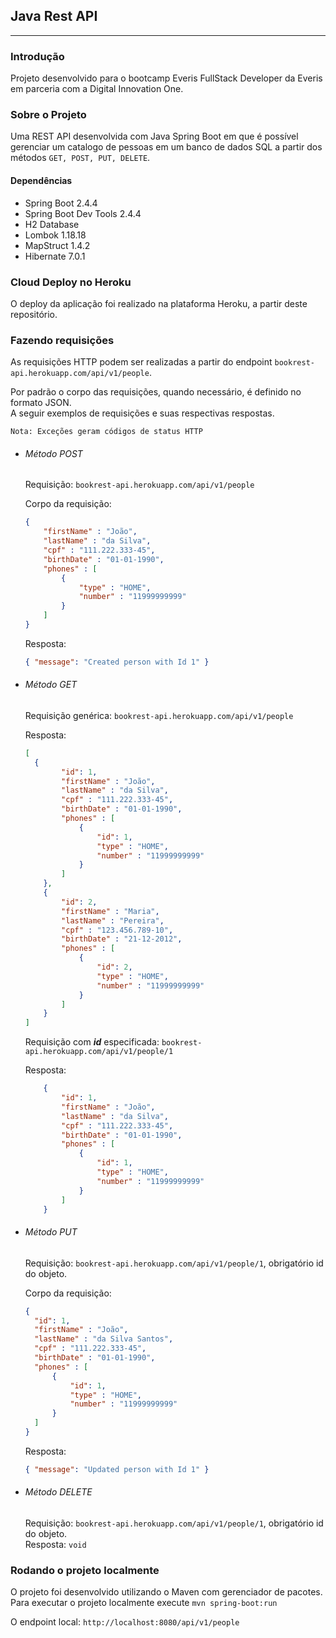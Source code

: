 ## Java Rest API
***
### Introdução

Projeto desenvolvido para o bootcamp Everis FullStack Developer da Everis em parceria com a Digital Innovation One.

### Sobre o Projeto

Uma REST API desenvolvida com Java Spring Boot em que é possível gerenciar um catalogo de pessoas em um banco de dados SQL a partir dos métodos `GET, POST, PUT, DELETE`.

#### Dependências
   - Spring Boot 2.4.4
   - Spring Boot Dev Tools 2.4.4
   - H2 Database
   - Lombok 1.18.18
   - MapStruct 1.4.2
   - Hibernate 7.0.1

### Cloud Deploy no Heroku

O deploy da aplicação foi realizado na plataforma Heroku, a partir deste repositório.

### Fazendo requisições

As requisições HTTP podem ser realizadas a partir do endpoint `bookrest-api.herokuapp.com/api/v1/people`.  

Por padrão o corpo das requisições, quando necessário, é definido no formato JSON. <br>
A seguir exemplos de requisições e suas respectivas respostas.

``Nota: Exceções geram códigos de status HTTP``

* ###### Método POST
  Requisição:
    `bookrest-api.herokuapp.com/api/v1/people`
  
  Corpo da requisição:
  ```JSON
  {
      "firstName" : "João",
      "lastName" : "da Silva",
      "cpf" : "111.222.333-45",
      "birthDate" : "01-01-1990",
      "phones" : [
          {
              "type" : "HOME",
              "number" : "11999999999"
          }
      ]
  }
  ```

  Resposta:
  ```JSON
  { "message": "Created person with Id 1" }
  ```

* ###### Método GET   
    Requisição genérica:
        `bookrest-api.herokuapp.com/api/v1/people`
    
    Resposta: 
    ```JSON
    [
      {
            "id": 1,
            "firstName" : "João",
            "lastName" : "da Silva",
            "cpf" : "111.222.333-45",
            "birthDate" : "01-01-1990",
            "phones" : [
                {
                    "id": 1,
                    "type" : "HOME",
                    "number" : "11999999999"
                }
            ]
        },
        {
            "id": 2,
            "firstName" : "Maria",
            "lastName" : "Pereira",
            "cpf" : "123.456.789-10",
            "birthDate" : "21-12-2012",
            "phones" : [
                {
                    "id": 2,
                    "type" : "HOME",
                    "number" : "11999999999"
                }
            ]
        }
    ]
    ```
    
    Requisição com ***id*** especificada:
        `bookrest-api.herokuapp.com/api/v1/people/1`
  
    Resposta:
    ```JSON
        {
            "id": 1,
            "firstName" : "João",
            "lastName" : "da Silva",
            "cpf" : "111.222.333-45",
            "birthDate" : "01-01-1990",
            "phones" : [
                {
                    "id": 1,
                    "type" : "HOME",
                    "number" : "11999999999"
                }
            ]
        }
    ```


* ###### Método PUT
    Requisição:
        `bookrest-api.herokuapp.com/api/v1/people/1`, obrigatório id do objeto.
  
    Corpo da requisição:
    ```JSON
    {
      "id": 1,
      "firstName" : "João",
      "lastName" : "da Silva Santos",
      "cpf" : "111.222.333-45",
      "birthDate" : "01-01-1990",
      "phones" : [
          {
              "id": 1,
              "type" : "HOME",
              "number" : "11999999999"
          }
      ]
    }
    ```

    Resposta:
    ```JSON
    { "message": "Updated person with Id 1" }
    ```
* ###### Método DELETE
    Requisição:
        `bookrest-api.herokuapp.com/api/v1/people/1`, obrigatório id do objeto.  
    Resposta: `void`
  
### Rodando o projeto localmente

O projeto foi desenvolvido utilizando o Maven com gerenciador de pacotes.  
Para executar o projeto localmente execute ``mvn spring-boot:run``

O endpoint local: ``http://localhost:8080/api/v1/people``